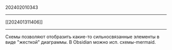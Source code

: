 202402010343
***
[[202401311406]]
***
Схемы позволяют отобразить какие-то сильносвязанные элементы в виде "жесткой" диаграммы.
В Obsidian можно исп. схемы-mermaid.